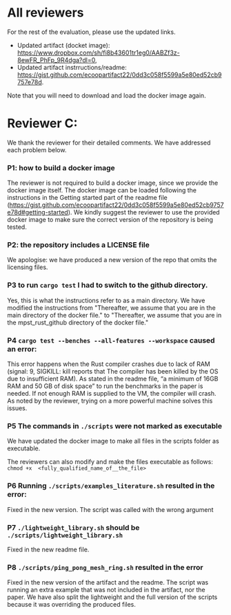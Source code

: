 # All reviewers
For the rest of the evaluation, please use the updated links. 
- Updated artifact (docket image): https://www.dropbox.com/sh/fi8b43601tr1eg0/AABZf3z-8ewFR_PhFp_9R4dga?dl=0,
- Updated artifact instrructions/readme: https://gist.github.com/ecoopartifact22/0dd3c058f5599a5e80ed52cb9757e78d.

Note that you will need to download and load the docker image again. 

# Reviewer C: 
We thank the reviewer for their detailed comments. We have addressed each problem below. 

### P1: how to build a docker image

The reviewer is not required to build a docker image, since we provide the docker image itself. The docker image can be loaded following the instructions in the Getting started part  of the readme file (https://gist.github.com/ecoopartifact22/0dd3c058f5599a5e80ed52cb9757e78d#getting-started).
We kindly suggest the reviewer to use the provided docker image to make sure the correct version of the repository is being tested. 

### P2: the repository includes a LICENSE file 

We apologise: we have produced a new version of the repo that omits the licensing files.


### P3 to run `cargo test` I had to switch to the github directory.
 
Yes, this is what the instructions refer to as a main directory. We have modified the instructions from "Thereafter, we assume that you are in the main directory of the docker file." to  "Thereafter, we assume that you are in the mpst_rust_github directory of the docker file."

### P4 `cargo test --benches --all-features --workspace` caused an error:

This error happens when the Rust compiler crashes due to lack of RAM (signal: 9, SIGKILL: kill reports that The compiler has been killed by the OS due to insufficient RAM). As stated in the readme file, “a minimum of 16GB RAM and 50 GB of disk space” to run the benchmarks in the paper is needed. If not enough RAM is supplied to the VM, the compiler will crash. 
As noted by the reviewer, trying on a more powerful machine solves this issues. 

### P5 The commands in `./scripts` were not marked as executable
We have updated the docker image to make all files in the scripts folder as executable. 

The reviewers can also modify and make the files executable as follows: 
```chmod +x  <fully_qualified_name_of__the_file> ```

### P6 Running `./scripts/examples_literature.sh` resulted in the error:

Fixed in the new version. The script was called with the wrong argument

### P7 `./lightweight_library.sh` should be `./scripts/lightweight_library.sh`

Fixed in the new readme file. 

### P8 `./scripts/ping_pong_mesh_ring.sh` resulted in the error

Fixed in the new version of the artifact and the readme. The script was running an extra example that was not included in the artifact, nor the paper. 
We have also split the lightweight and the full version of the scripts because it was overriding the produced files. 
